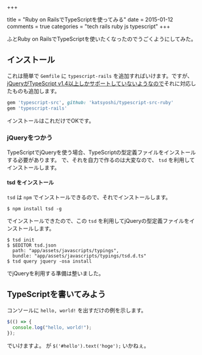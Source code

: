 +++

title = "Ruby on RailsでTypeScriptを使ってみる"
date = 2015-01-12
comments = true
categories = "tech rails ruby js typescript"
+++

ふとRuby on RailsでTypeScriptを使いたくなったのでうごくようにしてみた。


## インストール

これは簡単で `Gemfile` に `typescript-rails` を追加すればいけます。ですが、[jQueryがTypeScript v1.4以上しかサポートしていないようなので](http://stackoverflow.com/questions/28117786/why-am-i-not-able-to-compile-a-file-that-references-jquery-d-ts)それに対応したものも追加します。

```ruby
gem 'typescript-src', github: 'katsyoshi/typescript-src-ruby'
gem 'typescript-rails'
```

インストールはこれだけでOKです。

### jQueryをつかう

TypeScriptでjQueryを使う場合、TypeScriptの型定義ファイルをインストールする必要があります。
で、それを自力で作るのは大変なので、 `tsd` を利用してインストールします。

#### tsd をインストール

`tsd` は `npm` でインストールできるので、それでインストールします。

```
$ npm install tsd -g
```

でインストールできたので、この `tsd` を利用してjQueryの型定義ファイルをインストールします。

```
$ tsd init
$ $EDITOR tsd.json
  path: "app/assets/javascripts/typings",
  bundle: "app/assets/javascripts/typings/tsd.d.ts"
$ tsd query jquery -osa install
```

でjQueryを利用する準備は整いました。

## TypeScriptを書いてみよう

コンソールに `hello, world!` を出すだけの例を示します。

```javascript
$(() => {
  console.log("hello, world!");
});
```

でいけますよ。
が `$('#hello').text('hoge');` いかねぇ。
